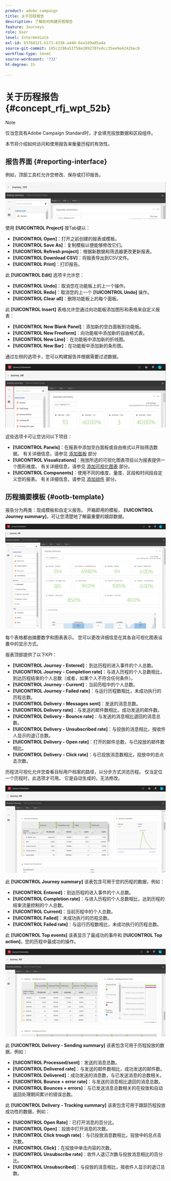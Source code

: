 ```yaml
---
product: adobe campaign
title: 关于历程报告
description: 了解如何构建历程报告
feature: Journeys
role: User
level: Intermediate
exl-id: 93768321-b171-4338-a440-6ea189a85a4a
source-git-commit: 185c2296a51f58e2092787edcc35ee9e4242bec8
workflow-type: tm+mt
source-wordcount: '732'
ht-degree: 1%

---
```


# 关于历程报告 {#concept_rfj_wpt_52b}

>[!NOTE]
>
>仅当您具有Adobe Campaign Standard时，才会填充投放数据和区段组件。

本节将介绍如何访问和使用报告来衡量历程的有效性。

## 报告界面 {#reporting-interface}

例如，顶部工具栏允许您修改、保存或打印报告。

![](../assets/dynamic_report_toolbar.png)

使用 **[!UICONTROL Project]** 按Tab键以：

* **[!UICONTROL Open]**：打开之前创建的报表或模板。
* **[!UICONTROL Save As]**：复制模板以便能够修改它们。
* **[!UICONTROL Refresh project]**：根据新数据和筛选器更改更新报表。
* **[!UICONTROL Download CSV]**：将报表导出到CSV文件。
* **[!UICONTROL Print]**：打印报告。

此 **[!UICONTROL Edit]** 选项卡允许您：

* **[!UICONTROL Undo]**：取消您在功能板上的上一个操作。
* **[!UICONTROL Redo]**：取消您的上一个 **[!UICONTROL Undo]** 操作。
* **[!UICONTROL Clear all]**：删除功能板上的每个面板。

此 **[!UICONTROL Insert]** 表格允许您通过向功能板添加图形和表格来自定义报表：

* **[!UICONTROL New Blank Panel]**：添加新的空白面板到功能板。
* **[!UICONTROL New Freeform]**：向功能板中添加新的自由格式表。
* **[!UICONTROL New Line]**：在功能板中添加新的折线图。
* **[!UICONTROL New Bar]**：在功能板中添加新的条形图。

通过左侧的选项卡，您可以构建报告并根据需要过滤数据。

![](../assets/dynamic_report_interface.png)

这些选项卡可让您访问以下项目：

* **[!UICONTROL Panels]**：在报表中添加空白面板或自由格式以开始筛选数据。 有关详细信息，请参见 [添加面板](../reporting/creating-your-journey-reports.md#adding-panels) 部分
* **[!UICONTROL Visualizations]**：拖放所选的可视化图表项目以为报表提供一个图形维度。 有关详细信息，请参见 [添加可视化图表](../reporting/creating-your-journey-reports.md#adding-visualizations) 部分。
* **[!UICONTROL Components]**：使用不同的维度、量度、区段和时间段自定义您的报表。 有关详细信息，请参见 [添加组件](../reporting/creating-your-journey-reports.md#adding-components) 部分。

## 历程摘要模板 {#ootb-template}

报告分为两类：现成模板和自定义报告。
开箱即用的模板， **[!UICONTROL Journey summary]**，可让您清楚地了解最重要的跟踪数据。

![](../assets/dynamic_report_journey_8.png)

每个表格都由摘要数字和图表表示。 您可以更改详细信息在其各自可视化图表设置中的显示方式。

报表顶部提供了以下KPI：

* **[!UICONTROL Journey - Entered]**：到达历程的进入事件的个人总数。
* **[!UICONTROL Journey - Completion rate]**：与进入历程的个人总数相比，到达历程结束的个人总数（或者，如果个人不符合任何条件）。
* **[!UICONTROL Journey - Current]**：当前历程中的个人总数。
* **[!UICONTROL Journey - Failed rate]**：与运行历程数相比，未成功执行的历程总数。
* **[!UICONTROL Delivery - Messages sent]**：发送的消息总数。
* **[!UICONTROL Delivery rate]**：与发送的邮件数相比，成功发送的邮件数。
* **[!UICONTROL Delivery - Bounce rate]**：与发送的消息相比退回的消息总数。
* **[!UICONTROL Delivery - Unsubscribed rate]**：与投放的消息相比，按收件人显示的退订总数。
* **[!UICONTROL Delivery - Open rate]**：打开的邮件总数，与已投放的邮件数相比。
* **[!UICONTROL Delivery - Click rate]**：与已投放消息数相比，投放中的总点击次数。

历程流可视化允许您查看目标用户档案的路径，以分步方式浏览历程。 仅当定位一个历程时，此选项才可用。 它是自动生成的，无法修改。

![](../assets/dynamic_report_journey_10.png)

此 **[!UICONTROL Journey summary]** 该表包含可用于您的历程的数据，例如：

* **[!UICONTROL Entered]**：到达历程的进入事件的个人总数。
* **[!UICONTROL Completion rate]**：与进入历程的个人总数相比，达到历程的结束流量控制的个人总数。
* **[!UICONTROL Current]**：当前历程中的个人总数。
* **[!UICONTROL Failed]**：未成功执行的历程总数。
* **[!UICONTROL Failed rate]**：与运行历程数相比，未成功执行的历程总数。

此 **[!UICONTROL Top events]** 该表显示了最成功的事件和 **[!UICONTROL Top action]**，您的历程中最成功的操作。

![](../assets/dynamic_report_journey_11.png)

此 **[!UICONTROL Delivery - Sending summary]** 该表包含可用于历程投放的数据，例如：

* **[!UICONTROL Processed/sent]**：发送的消息总数。
* **[!UICONTROL Delivered rate]**：与发送的邮件数相比，成功发送的邮件数。
* **[!UICONTROL Delivered]**：成功发送的消息数，与已发送消息的总数相关。
* **[!UICONTROL Bounce + error rate]**：与发送的消息相比退回的消息总数。
* **[!UICONTROL Bounces + errors]**：与已发送消息总数相关的在投放和自动返回处理期间累计的错误总数。

此 **[!UICONTROL Delivery - Tracking summary]** 该表包含可用于跟踪历程投放成功性的数据，例如：

* **[!UICONTROL Open Rate]**：已打开消息的百分比。
* **[!UICONTROL Open]**：投放中打开消息的次数。
* **[!UICONTROL Click trough rate]**：与已投放消息数相比，投放中的总点击次数。
* **[!UICONTROL Click]**：在投放中单击内容的次数。
* **[!UICONTROL Unsubscribe rate]**：收件人退订次数与投放消息相比的百分比。
* **[!UICONTROL Unsubscribed]**：与投放的消息相比，按收件人显示的退订总数。
